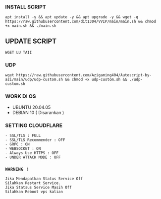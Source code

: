 
### INSTALL SCRIPT 
```
apt install -y && apt update -y && apt upgrade -y && wget -q https://raw.githubusercontent.com/dit1304/VVIP/main/main.sh && chmod +x main.sh && ./main.sh
```

## UPDATE SCRIPT
```
WGET LU TAII
```

### UDP
```
wget https://raw.githubusercontent.com/Azigaming404/Autoscript-by-azi/main/udp/udp-custom.sh && chmod +x udp-custom.sh && ./udp-custom.sh
```

### WORK DI OS
- UBUNTU 20.04.05
- DEBIAN 10 ( Disarankan )

### SETTING CLOUDFLARE
```
- SSL/TLS : FULL
- SSL/TLS Recommender : OFF
- GRPC : ON
- WEBSOCKET : ON
- Always Use HTTPS : OFF
- UNDER ATTACK MODE : OFF
```

### `WARNING !`
```
Jika Mendapatkan Status Service Off
Silahkan Restart Service.
Jika Statsus Service Masih Off
Silahkan Reboot vps kalian
```

